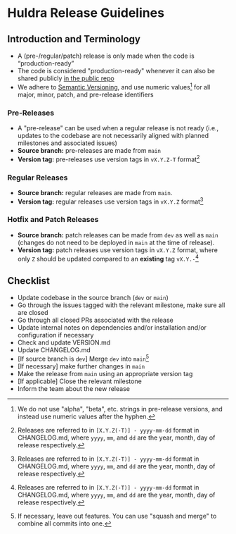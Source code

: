 # Huldra Release Guidelines

## Introduction and Terminology

- A (pre-/regular/patch) release is only made when the code is “production-ready” 
- The code is considered "production-ready" whenever it can also be shared publicly [in the public repo](https://github.com/simula/huldra)
- We adhere to [Semantic Versioning](https://semver.org/spec/v2.0.0.html), and use numeric values[^1] for all major, minor, patch, and pre-release identifiers

[^1]: We do not use "alpha", "beta", etc. strings in pre-release versions, and instead use numeric values after the hyphen.

### Pre-Releases

- A "pre-release" can be used when a regular release is not ready (i.e., updates to the codebase are not necessarily aligned with planned milestones and associated issues)
- **Source branch:** pre-releases are made from `main`
- **Version tag:**  pre-releases use version tags in `vX.Y.Z-T` format[^2]

[^2]: Releases are referred to in `[X.Y.Z(-T)] - yyyy-mm-dd` format in CHANGELOG.md, where `yyyy`, `mm`, and `dd` are the year, month, day of release respectively.

### Regular Releases

- **Source branch:** regular releases are made from `main`.
- **Version tag:**  regular releases use version tags in `vX.Y.Z` format[^2]

### Hotfix and Patch Releases

- **Source branch:** patch releases can be made from `dev` as well as `main` (changes do not need to be deployed in `main` at the time of release).
- **Version tag:**  patch releases use version tags in `vX.Y.Z` format, where only `Z` should be updated compared to an **existing** tag `vX.Y.-`[^2]

## Checklist

- Update codebase in the source branch (`dev` or `main`)
- Go through the issues tagged with the relevant milestone, make sure all are closed
- Go through all closed PRs associated with the release
- Update internal notes on dependencies and/or installation and/or configuration if necessary
- Check and update VERSION.md
- Update CHANGELOG.md
- [If source branch is `dev`] Merge `dev` into `main`[^3]
- [If necessary] make further changes in `main`
- Make the release from `main` using an appropriate version tag
- [If applicable] Close the relevant milestone
- Inform the team about the new release

[^3]: If necessary, leave out features. You can use "squash and merge" to combine all commits into one.
